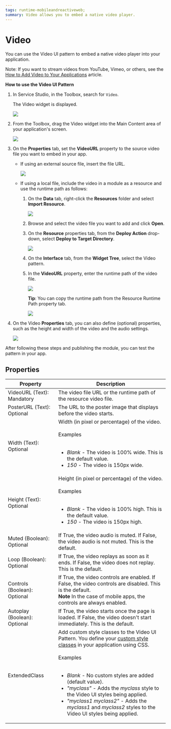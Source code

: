 ```yaml
---
tags: runtime-mobileandreactiveweb;  
summary: Video allows you to embed a native video player.
---
```


# Video

You can use the Video UI pattern to embed a native video player into your application.

<div class="info" markdown="1">
 
Note: If you want to stream videos from YouTube, Vimeo, or others, see the [How to Add Video to Your Applications](https://success.outsystems.com/Documentation/Development_FAQs/How_to_Add_Video_to_Your_Applications) article. 
 
</div>

**How to use the Video UI Pattern**

1. In Service Studio, in the Toolbox, search for `Video`.

    The Video widget is displayed.

    ![](<images/video-2-ss.png>)

1. From the Toolbox, drag the Video widget into the Main Content area of your application's screen.

    ![](<images/video-3-ss.png>)
 
1. On the **Properties** tab, set the **VideoURL** property to the source video file you want to embed in your app. 

    * If using an external source file, insert the file URL.

        ![](<images/video-4-ss.png>)

    * If using a local file, include the video in a module as a resource and use the runtime path as follows:

        1. On the **Data** tab, right-click the **Resources** folder and select **Import Resource**.

            ![](<images/video-5-ss.png>)
        
        1. Browse and select the video file you want to add and click **Open**.

        1. On the **Resource** properties tab, from the **Deploy Action** drop-down, select **Deploy to Target Directory**.

            ![](<images/video-6-ss.png>)

        1. On the **Interface** tab, from the **Widget Tree**, select the Video pattern.
       
        1. In the **VideoURL** property, enter the runtime path of the video file.

            ![](<images/video-7-ss.png>)
    
            **Tip**: You can copy the runtime path from the Resource Runtime Path property tab.

            ![](<images/video-8-ss.png>)

1. On the Video **Properties** tab, you can also define (optional) properties, such as the height and width of the video and the audio settings.

    ![](<images/video-9-ss.png>)

After following these steps and publishing the module, you can test the pattern in your app. 
       
## Properties

| Property | Description | 
|---|---|
| VideoURL (Text): Mandatory | The video file URL or the runtime path of the resource video file. |
| PosterURL (Text): Optional | The URL to the poster image that displays before the video starts. |
| Width (Text): Optional | Width (in pixel or percentage) of the video.<br/><br/>Examples<br/><br/><ul><li>_Blank_ - The video is 100% wide. This is the default value.</li><li>_150_ - The video is 150px wide.</li></ul> | 
| Height (Text): Optional | Height (in pixel or percentage) of the video.<br/><br/>Examples<br/><br/><ul><li>_Blank_ - The video is 100% high. This is the default value.</li><li>_150_ - The video is 150px high.</li></ul> |  
| Muted (Boolean): Optional | If True, the video audio is muted. If False, the video audio is not muted. This is the default.  | 
| Loop (Boolean): Optional | If True, the video replays as soon as it ends. If False, the video does not replay. This is the default.  | 
| Controls (Boolean): Optional | If True, the video controls are enabled. If False, the video controls are disabled. This is the default.<br/>**Note** In the case of mobile apps, the controls are always enabled. |  
| Autoplay (Boolean): Optional | If True, the video starts once the page is loaded. If False, the video doesn't start immediately. This is the default.|  
| ExtendedClass | Add custom style classes to the Video UI Pattern. You define your [custom style classes](../../../look-feel/css.md) in your application using CSS.<br/><br/>Examples<br/><br/><ul><li>_Blank_ - No custom styles are added (default value).</li><li>_"myclass"_ - Adds the _myclass_ style to the Video UI styles being applied.</li><li>_"myclass1 myclass2"_ - Adds the _myclass1_ and _myclass2_ styles to the Video UI styles being applied.</li></ul> |
